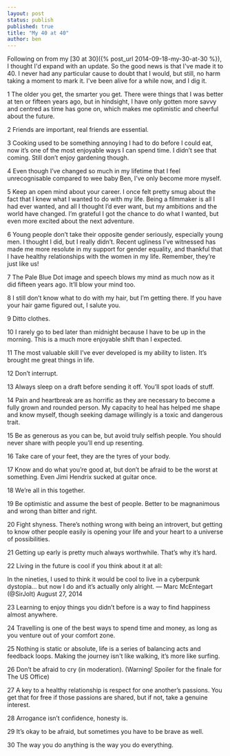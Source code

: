 ```yaml
---
layout: post
status: publish
published: true
title: "My 40 at 40"
author: ben
---
```

Following on from my [30 at 30]({% post_url 2014-09-18-my-30-at-30 %}), I thought I'd expand with an update. So the good news is that I've made it to 40. I never had any particular cause to doubt that I would, but still, no harm taking a moment to mark it. I've been alive for a while now, and I dig it.

1  The older you get, the smarter you get. There were things that I was better at ten or fifteen years ago, but in hindsight, I have only gotten more savvy and centred as time has gone on, which makes me optimistic and cheerful about the future.

2  Friends are important, real friends are essential.

3  Cooking used to be something annoying I had to do before I could eat, now it’s one of the most enjoyable ways I can spend time. I didn’t see that coming. Still don’t enjoy gardening though.

4  Even though I’ve changed so much in my lifetime that I feel unrecognisable compared to wee baby Ben, I’ve only become more myself.

5  Keep an open mind about your career. I once felt pretty smug about the fact that I knew what I wanted to do with my life. Being a filmmaker is all I had ever wanted, and all I thought I’d ever want, but my ambitions and the world have changed. I’m grateful I got the chance to do what I wanted, but even more excited about the next adventure.

6  Young people don’t take their opposite gender seriously, especially young men. I thought I did, but I really didn’t. Recent ugliness I’ve witnessed has made me more resolute in my support for gender equality, and thankful that I have healthy relationships with the women in my life. Remember, they’re just like us!

7  The Pale Blue Dot image and speech blows my mind as much now as it did fifteen years ago. It’ll blow your mind too.

8  I still don’t know what to do with my hair, but I’m getting there. If you have your hair game figured out, I salute you.

9  Ditto clothes.

10  I rarely go to bed later than midnight because I have to be up in the morning. This is a much more enjoyable shift than I expected.

11  The most valuable skill I’ve ever developed is my ability to listen. It’s brought me great things in life.

12  Don’t interrupt.

13  Always sleep on a draft before sending it off. You’ll spot loads of stuff.

14  Pain and heartbreak are as horrific as they are necessary to become a fully grown and rounded person. My capacity to heal has helped me shape and know myself, though seeking damage willingly is a toxic and dangerous trait.

15  Be as generous as you can be, but avoid truly selfish people. You should never share with people you’ll end up resenting.

16  Take care of your feet, they are the tyres of your body.

17  Know and do what you’re good at, but don’t be afraid to be the worst at something. Even Jimi Hendrix sucked at guitar once.

18  We’re all in this together.

19  Be optimistic and assume the best of people. Better to be magnanimous and wrong than bitter and right.

20  Fight shyness. There’s nothing wrong with being an introvert, but getting to know other people easily is opening your life and your heart to a universe of possibilities.

21  Getting up early is pretty much always worthwhile. That’s why it’s hard.

22  Living in the future is cool if you think about it at all:

In the nineties, I used to think it would be cool to live in a cyberpunk dystopia… but now I do and it’s actually only alright.
— Marc McEntegart (@SirJolt) August 27, 2014

 

23  Learning to enjoy things you didn’t before is a way to find happiness almost anywhere.

24  Travelling is one of the best ways to spend time and money, as long as you venture out of your comfort zone.

25  Nothing is static or absolute, life is a series of balancing acts and feedback loops. Making the journey isn't like walking, it’s more like surfing.

26  Don’t be afraid to cry (in moderation). (Warning! Spoiler for the finale for The US Office)

27  A key to a healthy relationship is respect for one another’s passions. You get that for free if those passions are shared, but if not, take a genuine interest.

28  Arrogance isn’t confidence, honesty is.

29  It’s okay to be afraid, but sometimes you have to be brave as well.

30  The way you do anything is the way you do everything.